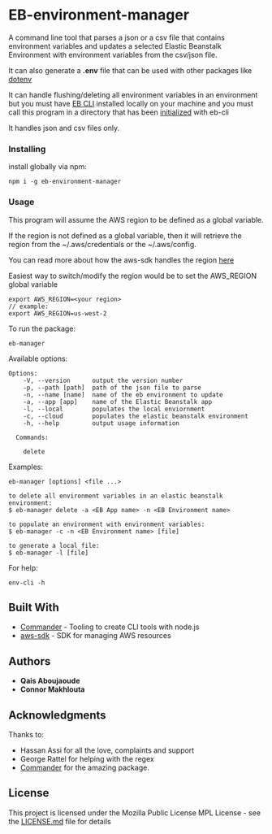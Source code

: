 # EB-environment-manager

A command line tool that parses a json or a csv file that contains environment variables and updates a selected Elastic Beanstalk Environment with environment variables from the csv/json file. 

It can also generate a **.env** file that can be used with other packages like [dotenv](https://www.npmjs.com/package/dotenv) 

It can handle flushing/deleting all environment variables in an environment but you must have [EB CLI](https://docs.aws.amazon.com/elasticbeanstalk/latest/dg/eb-cli3-install.html) installed locally on your machine and you must call this program in a directory that has been [initialized](https://docs.aws.amazon.com/elasticbeanstalk/latest/dg/eb3-init.html) with eb-cli

It handles json and csv files only. 

### Installing

install globally via npm:

```
npm i -g eb-environment-manager 

```

### Usage

This program will assume the AWS region to be defined as a global variable.  

If the region is not defined as a global variable, then it will retrieve the region from the ~/.aws/credentials  or the ~/.aws/config. 

You can read more about how the aws-sdk handles the region [here](https://docs.aws.amazon.com/sdk-for-javascript/v2/developer-guide/setting-region.html#setting-region-order-of-precedence)

Easiest way to switch/modify the region would be to set the AWS_REGION global variable

~~~
export AWS_REGION=<your region>
// example:
export AWS_REGION=us-west-2
~~~

To run the package: 

~~~
eb-manager
~~~

Available options: 

~~~
Options:
    -V, --version      output the version number
    -p, --path [path]  path of the json file to parse
    -n, --name [name]  name of the eb environment to update
    -a, --app [app]    name of the Elastic Beanstalk app
    -l, --local        populates the local enviornment
    -c, --cloud        populates the elastic beanstalk environment
    -h, --help         output usage information
  
  Commands:

    delete

~~~

Examples: 


~~~
eb-manager [options] <file ...>

to delete all environment variables in an elastic beanstalk environment: 
$ eb-manager delete -a <EB App name> -n <EB Environment name>
    
to populate an environment with environment variables:
$ eb-manager -c -n <EB Environment name> [file]

to generate a local file:
$ eb-manager -l [file]
~~~

For help: 
~~~
env-cli -h 
~~~


## Built With

* [Commander](https://github.com/tj/commander.js/) - Tooling to create CLI tools with node.js
* [aws-sdk](https://aws.amazon.com/sdk-for-node-js/) - SDK for managing AWS resources

## Authors

* **Qais Aboujaoude** 
* **Connor Makhlouta** 

## Acknowledgments

Thanks to:
* Hassan Assi for all the love, complaints and support
* George Rattel for helping with the regex
* [Commander](https://github.com/tj/commander.js/) for the amazing package. 

## License

This project is licensed under the Mozilla Public License MPL  License - see the [LICENSE.md](LICENSE.md) file for details
